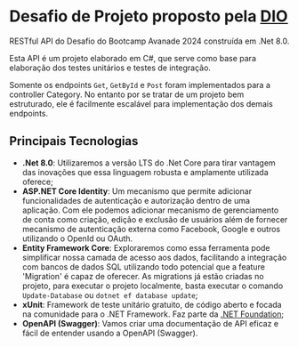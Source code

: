 # Desafio de Projeto proposto pela [DIO](www.dio.me)

RESTful API do Desafio do Bootcamp Avanade 2024 construída em .Net 8.0.

Esta API é um projeto elaborado em C#, que serve como base para elaboração dos testes unitários e testes de integração.

Somente os endpoints `Get`, `GetById` e `Post` foram implementados para a controller Category. No entanto por se tratar de um projeto bem estruturado, ele é facilmente escalável para implementação dos demais endpoints.

## Principais Tecnologias

- **.Net 8.0**: Utilizaremos a versão LTS do .Net Core para tirar vantagem das inovações que essa linguagem robusta e amplamente utilizada oferece;
- **ASP.NET Core Identity**: Um mecanismo que permite adicionar funcionalidades de autenticação e autorização dentro de uma aplicação. Com ele podemos adicionar mecanismo de gerenciamento de conta como criação, edição e exclusão de usuários além de fornecer mecanismo de autenticação externa como Facebook, Google e outros utilizando o OpenId ou OAuth.
- **Entity Framework Core**: Exploraremos como essa ferramenta pode simplificar nossa camada de acesso aos dados, facilitando a integração com bancos de dados SQL utilizando todo potencial que a feature 'Migration' é capaz de oferecer. As migrations já estão criadas no projeto, para executar o projeto localmente, basta executar o comando `Update-Database` ou `dotnet ef database update`;
- **xUnit**: Framework de teste unitário gratuito, de código aberto e focada na comunidade para o .NET Framework. Faz parte da [.NET Foundation](https://dotnetfoundation.org/);
- **OpenAPI (Swagger)**: Vamos criar uma documentação de API eficaz e fácil de entender usando a OpenAPI (Swagger).
